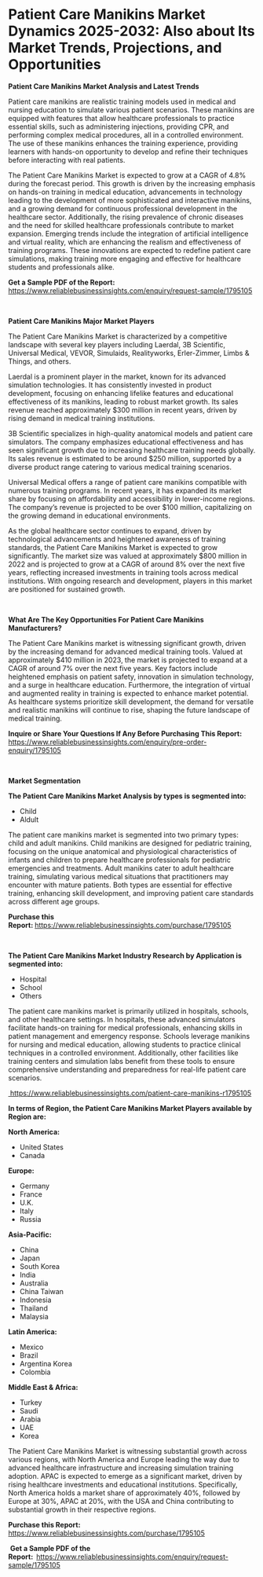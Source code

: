 <p><h1>Patient Care Manikins Market Dynamics 2025-2032: Also about Its Market Trends, Projections, and Opportunities</h1></p><p><strong>Patient Care Manikins Market Analysis and Latest Trends</strong></p>
<p><p>Patient care manikins are realistic training models used in medical and nursing education to simulate various patient scenarios. These manikins are equipped with features that allow healthcare professionals to practice essential skills, such as administering injections, providing CPR, and performing complex medical procedures, all in a controlled environment. The use of these manikins enhances the training experience, providing learners with hands-on opportunity to develop and refine their techniques before interacting with real patients.</p><p>The Patient Care Manikins Market is expected to grow at a CAGR of 4.8% during the forecast period. This growth is driven by the increasing emphasis on hands-on training in medical education, advancements in technology leading to the development of more sophisticated and interactive manikins, and a growing demand for continuous professional development in the healthcare sector. Additionally, the rising prevalence of chronic diseases and the need for skilled healthcare professionals contribute to market expansion. Emerging trends include the integration of artificial intelligence and virtual reality, which are enhancing the realism and effectiveness of training programs. These innovations are expected to redefine patient care simulations, making training more engaging and effective for healthcare students and professionals alike.</p></p>
<p><strong>Get a Sample PDF of the Report:&nbsp;</strong> <a href="https://www.reliablebusinessinsights.com/enquiry/request-sample/1795105?utm_campaign=3499&utm_medium=2&utm_source=Github&utm_content=ia&utm_term=13042025&utm_id=patient-care-manikins">https://www.reliablebusinessinsights.com/enquiry/request-sample/1795105</a></p>
<p>&nbsp;</p>
<p><strong>Patient Care Manikins Major Market Players</strong></p>
<p><p>The Patient Care Manikins Market is characterized by a competitive landscape with several key players including Laerdal, 3B Scientific, Universal Medical, VEVOR, Simulaids, Realityworks, Erler-Zimmer, Limbs & Things, and others. </p><p>Laerdal is a prominent player in the market, known for its advanced simulation technologies. It has consistently invested in product development, focusing on enhancing lifelike features and educational effectiveness of its manikins, leading to robust market growth. Its sales revenue reached approximately $300 million in recent years, driven by rising demand in medical training institutions.</p><p>3B Scientific specializes in high-quality anatomical models and patient care simulators. The company emphasizes educational effectiveness and has seen significant growth due to increasing healthcare training needs globally. Its sales revenue is estimated to be around $250 million, supported by a diverse product range catering to various medical training scenarios.</p><p>Universal Medical offers a range of patient care manikins compatible with numerous training programs. In recent years, it has expanded its market share by focusing on affordability and accessibility in lower-income regions. The company’s revenue is projected to be over $100 million, capitalizing on the growing demand in educational environments.</p><p>As the global healthcare sector continues to expand, driven by technological advancements and heightened awareness of training standards, the Patient Care Manikins Market is expected to grow significantly. The market size was valued at approximately $800 million in 2022 and is projected to grow at a CAGR of around 8% over the next five years, reflecting increased investments in training tools across medical institutions. With ongoing research and development, players in this market are positioned for sustained growth.</p></p>
<p>&nbsp;</p>
<p><strong>What Are The Key Opportunities For Patient Care Manikins Manufacturers?</strong></p>
<p><p>The Patient Care Manikins market is witnessing significant growth, driven by the increasing demand for advanced medical training tools. Valued at approximately $410 million in 2023, the market is projected to expand at a CAGR of around 7% over the next five years. Key factors include heightened emphasis on patient safety, innovation in simulation technology, and a surge in healthcare education. Furthermore, the integration of virtual and augmented reality in training is expected to enhance market potential. As healthcare systems prioritize skill development, the demand for versatile and realistic manikins will continue to rise, shaping the future landscape of medical training.</p></p>
<p><strong>Inquire or Share Your Questions If Any Before Purchasing This Report:</strong> <a href="https://www.reliablebusinessinsights.com/enquiry/pre-order-enquiry/1795105?utm_campaign=3499&utm_medium=2&utm_source=Github&utm_content=ia&utm_term=13042025&utm_id=patient-care-manikins">https://www.reliablebusinessinsights.com/enquiry/pre-order-enquiry/1795105</a></p>
<p>&nbsp;</p>
<p><strong>Market Segmentation</strong></p>
<p><strong>The Patient Care Manikins Market Analysis by types is segmented into:</strong></p>
<p><ul><li>Child</li><li>Aldult</li></ul></p>
<p><p>The patient care manikins market is segmented into two primary types: child and adult manikins. Child manikins are designed for pediatric training, focusing on the unique anatomical and physiological characteristics of infants and children to prepare healthcare professionals for pediatric emergencies and treatments. Adult manikins cater to adult healthcare training, simulating various medical situations that practitioners may encounter with mature patients. Both types are essential for effective training, enhancing skill development, and improving patient care standards across different age groups.</p></p>
<p><strong>Purchase this Report:&nbsp;</strong><a href="https://www.reliablebusinessinsights.com/purchase/1795105?utm_campaign=3499&utm_medium=2&utm_source=Github&utm_content=ia&utm_term=13042025&utm_id=patient-care-manikins">https://www.reliablebusinessinsights.com/purchase/1795105</a></p>
<p>&nbsp;</p>
<p><strong>The Patient Care Manikins Market Industry Research by Application is segmented into:</strong></p>
<p><ul><li>Hospital</li><li>School</li><li>Others</li></ul></p>
<p><p>The patient care manikins market is primarily utilized in hospitals, schools, and other healthcare settings. In hospitals, these advanced simulators facilitate hands-on training for medical professionals, enhancing skills in patient management and emergency response. Schools leverage manikins for nursing and medical education, allowing students to practice clinical techniques in a controlled environment. Additionally, other facilities like training centers and simulation labs benefit from these tools to ensure comprehensive understanding and preparedness for real-life patient care scenarios.</p></p>
<p><a href="https://www.reliablebusinessinsights.com/patient-care-manikins-r1795105?utm_campaign=3499&utm_medium=2&utm_source=Github&utm_content=ia&utm_term=13042025&utm_id=patient-care-manikins">&nbsp;https://www.reliablebusinessinsights.com/patient-care-manikins-r1795105</a></p>
<p><strong>In terms of Region, the Patient Care Manikins Market Players available by Region are:</strong></p>
<p>
    <p> <strong> North America: </strong>
        <ul>
            <li>United States</li>
            <li>Canada</li>
        </ul>
        </p> 
    <p> <strong> Europe: </strong>
        <ul>
            <li>Germany</li>
            <li>France</li>
            <li>U.K.</li>
            <li>Italy</li>
            <li>Russia</li>
        </ul>
        </p> 
    <p> <strong> Asia-Pacific: </strong>
        <ul>
            <li>China</li>
            <li>Japan</li>
            <li>South Korea</li>
            <li>India</li>
            <li>Australia</li>
            <li>China Taiwan</li>
            <li>Indonesia</li>
            <li>Thailand</li>
            <li>Malaysia</li>
        </ul>
        </p> 
    <p> <strong> Latin America: </strong>
        <ul>
            <li>Mexico</li>
            <li>Brazil</li>
            <li>Argentina Korea</li>
            <li>Colombia</li>
        </ul>
        </p> 
    <p> <strong> Middle East & Africa: </strong>
        <ul>
            <li>Turkey</li>
            <li>Saudi</li>
            <li>Arabia</li>
            <li>UAE</li>
            <li>Korea</li>
        </ul>
    </p>
    </p>
<p><p>The Patient Care Manikins Market is witnessing substantial growth across various regions, with North America and Europe leading the way due to advanced healthcare infrastructure and increasing simulation training adoption. APAC is expected to emerge as a significant market, driven by rising healthcare investments and educational institutions. Specifically, North America holds a market share of approximately 40%, followed by Europe at 30%, APAC at 20%, with the USA and China contributing to substantial growth in their respective regions.</p></p>
<p><strong>Purchase this Report: </strong><a href="https://www.reliablebusinessinsights.com/purchase/1795105?utm_campaign=3499&utm_medium=2&utm_source=Github&utm_content=ia&utm_term=13042025&utm_id=patient-care-manikins">https://www.reliablebusinessinsights.com/purchase/1795105</a></p>
<p>&nbsp;<strong>Get a Sample PDF of the Report:&nbsp;&nbsp;</strong><a href="https://www.reliablebusinessinsights.com/enquiry/request-sample/1795105?utm_campaign=3499&utm_medium=2&utm_source=Github&utm_content=ia&utm_term=13042025&utm_id=patient-care-manikins">https://www.reliablebusinessinsights.com/enquiry/request-sample/1795105</a></p>
<p><strong></strong></p>
<p><p></p><p></p><p></p></p>